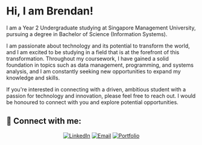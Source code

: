 <!-- ### Hi there 👋 -->

<h1>Hi, I am Brendan!</h1>

I am a Year 2 Undergraduate studying at Singapore Management University, pursuing a degree in Bachelor of Science (Information Systems).

I am passionate about technology and its potential to transform the world, and I am excited to be studying in a field that is at the forefront of this transformation. Throughout my coursework, I have gained a solid foundation in topics such as data management, programming, and systems analysis, and I am constantly seeking new opportunities to expand my knowledge and skills.

If you're interested in connecting with a driven, ambitious student with a passion for technology and innovation, please feel free to reach out. I would be honoured to connect with you and explore potential opportunities.

<h2> 🤳 Connect with me:</h2>

<p align="center">
  <a href="https://www.linkedin.com/in/brendan-khow/"><img alt="LinkedIn" src="https://img.shields.io/badge/LinkedIn-%230077B5.svg?&style=for-the-badge&logo=linkedin&logoColor=white"/></a>
  <a href="mailto:brendankhow@example.com"><img alt="Email" src="https://img.shields.io/badge/Email-%23D14836.svg?&style=for-the-badge&logo=gmail&logoColor=white"/></a>
  <a href="https://brendankhow.netlify.app/"><img alt="Portfolio" src="https://img.shields.io/badge/Portfolio-%23FFA500.svg?&style=for-the-badge&logo=googlechrome&logoColor=white"/></a>
</p>

<!--
**brendankhow/brendankhow** is a ✨ _special_ ✨ repository because its `README.md` (this file) appears on your GitHub profile.

Here are some ideas to get you started:

- 🔭 I’m currently working on ...
- 🌱 I’m currently learning ...
- 👯 I’m looking to collaborate on ...
- 🤔 I’m looking for help with ...
- 💬 Ask me about ...
- 📫 How to reach me: ...
- 😄 Pronouns: ...
- ⚡ Fun fact: ...
-->
